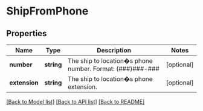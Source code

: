 # ShipFromPhone

## Properties
Name | Type | Description | Notes
------------ | ------------- | ------------- | -------------
**number** | **string** | The ship to location�s phone number. Format: (###)###-### | [optional] 
**extension** | **string** | The ship to location�s phone extension. | [optional] 

[[Back to Model list]](../../README.md#documentation-for-models) [[Back to API list]](../../README.md#documentation-for-api-endpoints) [[Back to README]](../../README.md)

